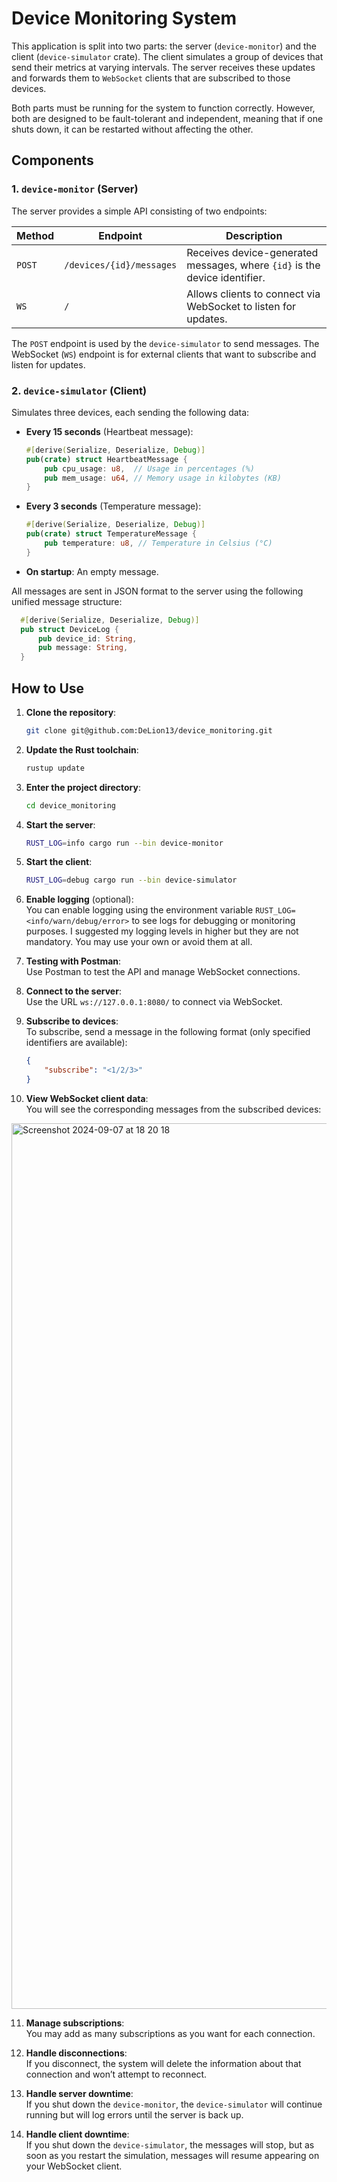 # Device Monitoring System

This application is split into two parts: the server (`device-monitor`) and the client (`device-simulator` crate). The client simulates a group of devices that send their metrics at varying intervals. The server receives these updates and forwards them to `WebSocket` clients that are subscribed to those devices.

Both parts must be running for the system to function correctly. However, both are designed to be fault-tolerant and independent, meaning that if one shuts down, it can be restarted without affecting the other.

## Components

### 1. `device-monitor` (Server)
The server provides a simple API consisting of two endpoints:

| Method | Endpoint                | Description                                                               |
|--------|-------------------------|---------------------------------------------------------------------------|
| `POST` | `/devices/{id}/messages`| Receives device-generated messages, where `{id}` is the device identifier.|
| `WS`   | `/`                     | Allows clients to connect via WebSocket to listen for updates.            |

The `POST` endpoint is used by the `device-simulator` to send messages. The WebSocket (`WS`) endpoint is for external clients that want to subscribe and listen for updates.

### 2. `device-simulator` (Client)
Simulates three devices, each sending the following data:

- **Every 15 seconds** (Heartbeat message):

    ```rust
    #[derive(Serialize, Deserialize, Debug)]
    pub(crate) struct HeartbeatMessage {
        pub cpu_usage: u8,  // Usage in percentages (%)
        pub mem_usage: u64, // Memory usage in kilobytes (KB)
    }
    ```

- **Every 3 seconds** (Temperature message):

    ```rust
    #[derive(Serialize, Deserialize, Debug)]
    pub(crate) struct TemperatureMessage {
        pub temperature: u8, // Temperature in Celsius (°C)
    }
    ```

- **On startup**: An empty message.

All messages are sent in JSON format to the server using the following unified message structure:

  ```rust
    #[derive(Serialize, Deserialize, Debug)]
    pub struct DeviceLog {
        pub device_id: String,
        pub message: String,
    }
  ```
## How to Use

1. **Clone the repository**:
    ```bash
    git clone git@github.com:DeLion13/device_monitoring.git
    ```

2. **Update the Rust toolchain**:
    ```bash
    rustup update
    ```

3. **Enter the project directory**:
    ```bash
    cd device_monitoring
    ```

4. **Start the server**:
    ```bash
    RUST_LOG=info cargo run --bin device-monitor
    ```

5. **Start the client**:
    ```bash
    RUST_LOG=debug cargo run --bin device-simulator
    ```

6. **Enable logging** (optional):  
   You can enable logging using the environment variable `RUST_LOG=<info/warn/debug/error>` to see logs for debugging or monitoring purposes. I suggested my logging levels in higher but they are not mandatory. You may use your own or avoid them at all.

7. **Testing with Postman**:  
   Use Postman to test the API and manage WebSocket connections.

8. **Connect to the server**:  
   Use the URL `ws://127.0.0.1:8080/` to connect via WebSocket.

9. **Subscribe to devices**:  
   To subscribe, send a message in the following format (only specified identifiers are available):

    ```json
    {
        "subscribe": "<1/2/3>"
    }
    ```

10. **View WebSocket client data**:  
    You will see the corresponding messages from the subscribed devices:
<img width="1417" alt="Screenshot 2024-09-07 at 18 20 18" src="https://github.com/user-attachments/assets/7a072794-b9f0-43cb-a0c1-99c90bf92821">


11. **Manage subscriptions**:  
    You may add as many subscriptions as you want for each connection.

12. **Handle disconnections**:  
    If you disconnect, the system will delete the information about that connection and won’t attempt to reconnect.

13. **Handle server downtime**:  
    If you shut down the `device-monitor`, the `device-simulator` will continue running but will log errors until the server is back up.

14. **Handle client downtime**:  
    If you shut down the `device-simulator`, the messages will stop, but as soon as you restart the simulation, messages will resume appearing on your WebSocket client.
